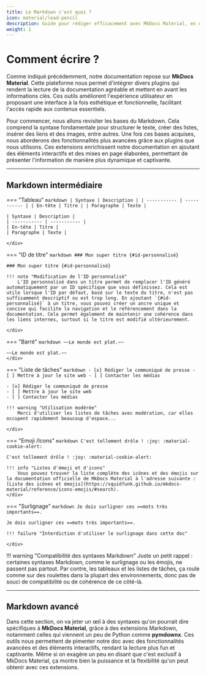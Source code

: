 ```yaml
---
title: Le Markdown c'est quoi ?
icon: material/lead-pencil
description: Guide pour rédiger efficacement avec MkDocs Material, en utilisant Markdown et des plugins avancés.
weight: 1
---
```


# Comment écrire ?

Comme indiqué précédemment, notre documentation repose sur **MkDocs Material**. Cette plateforme nous permet d'intégrer divers plugins qui rendent la lecture de la documentation agréable et mettent en avant les informations clés. Ces outils améliorent l'expérience utilisateur en proposant une interface à la fois esthétique et fonctionnelle, facilitant l'accès rapide aux contenus essentiels.

Pour commencer, nous allons revisiter les bases du Markdown. Cela comprend la syntaxe fondamentale pour structurer le texte, créer des listes, insérer des liens et des images, entre autres. Une fois ces bases acquises, nous aborderons des fonctionnalités plus avancées grâce aux plugins que nous utilisons. Ces extensions enrichissent notre documentation en ajoutant des éléments interactifs et des mises en page élaborées, permettant de présenter l'information de manière plus dynamique et captivante.


---

## Markdown intermédiaire

=== "Tableau"
    ```markdown
    | Syntaxe | Description |
    | ----------- | ----------- |
    | En-tête | Titre |
    | Paragraphe | Texte |
    ```
    <div class="result" markdown>

    | Syntaxe | Description |
    | ----------- | ----------- |
    | En-tête | Titre |
    | Paragraphe | Texte |

    </div>

=== "ID de titre"
    ```markdown
    ### Mon super titre {#id-personnalisé}
    ```
    <div class="result" markdown>

    ### Mon super titre {#id-personnalisé}

    !!! note "Modification de l'ID personnalisé"
        L'ID personnalisé dans un titre permet de remplacer l'ID généré automatiquement par un ID spécifique que vous définissez. Cela est utile lorsque l'ID par défaut, basé sur le texte du titre, n'est pas suffisamment descriptif ou est trop long. En ajoutant `{#id-personnalisé}` à un titre, vous pouvez créer un ancre unique et concise qui facilite la navigation et le référencement dans la documentation. Cela permet également de maintenir une cohérence dans les liens internes, surtout si le titre est modifié ultérieurement.

    </div>

=== "Barré"
    ```markdown
    ~~Le monde est plat.~~
    ```
    <div class="result" markdown>

    ~~Le monde est plat.~~
    </div>

=== "Liste de tâches"
    ```markdown
    - [x] Rédiger le communiqué de presse
    - [ ] Mettre à jour le site web
    - [ ] Contacter les médias
    ```
    <div class="result" markdown>

    - [x] Rédiger le communiqué de presse
    - [ ] Mettre à jour le site web
    - [ ] Contacter les médias

    !!! warning "Utilisation modérée"
        Merci d'utiliser les listes de tâches avec modération, car elles occupent rapidement beaucoup d'espace...

    </div>

=== "Emoji /Icons"
    ```markdown
    C'est tellement drôle ! :joy: :material-cookie-alert:
    ```
    <div class="result" markdown>

    C'est tellement drôle ! :joy: :material-cookie-alert:

    !!! info "Listes d'émoji et d'icons"
        Vous pouvez trouver la liste complète des icônes et des émojis sur la documentation officielle de MkDocs Material à l'adresse suivante : [Liste des icônes et émojis](https://squidfunk.github.io/mkdocs-material/reference/icons-emojis/#search).
    </div>

=== "Surlignage"
    ```markdown
    Je dois surligner ces ==mots très importants==.
    ```
    <div class="result" markdown>

    Je dois surligner ces ==mots très importants==.

    !!! failure "Interdiction d'utiliser le surlignage dans cette doc"

    </div>

!!! warning "Compatibilité des syntaxes Markdown"
    Juste un petit rappel : certaines syntaxes Markdown, comme le surlignage ou les émojis, ne passent pas partout. Par contre, les tableaux et les listes de tâches, ça roule comme sur des roulettes dans la plupart des environnements, donc pas de souci de compatibilité ou de cohérence de ce côté-là.

---

## Markdown avancé
Dans cette section, on va jeter un œil à des syntaxes qu'on pourrait dire spécifiques à **MkDocs Material**, grâce à des extensions Markdown, notamment celles qui viennent un peu de Python comme **pymdownx**. Ces outils nous permettent de pimenter notre doc avec des fonctionnalités avancées et des éléments interactifs, rendant la lecture plus fun et captivante. Même si on exagère un peu en disant que c'est exclusif à MkDocs Material, ça montre bien la puissance et la flexibilité qu'on peut obtenir avec ces extensions.


